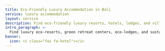 ```yaml
---
title: Eco-Friendly Luxury Accommodation in Bali
service: luxury accommodation
layout: service
description: Find eco-friendly luxury resorts, hotels, lodges, and villas in Bali with our green business directory.
intro_paragraph: >-
  Find luxury eco-resorts, green retreat centers, eco-lodges, and sustainable villas in Bali. You can rest assured that your holiday in Bali will be an environmentally-friendly and eco-conscious one!
banner:
  icon: <i class="fas fa-hotel"></i>
---
```

